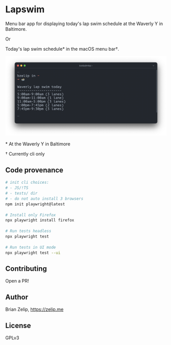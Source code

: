 # Lapswim

Menu bar app for displaying today's lap swim schedule at the Waverly Y in Baltimore.

Or

Today's lap swim schedule\* in the macOS menu bar†.

![screenshot of lapswim cli](./cli-screenshot.png)

\* At the Waverly Y in Baltimore

† Currently cli only

## Code provenance

```sh
# init cli choices:
# - JS/!TS
# - tests/ dir
# - do not auto install 3 browsers
npm init playwright@latest

# Install only Firefox
npx playwright install firefox

# Run tests headless
npx playwright test

# Run tests in UI mode
npx playwright test --ui
```

## Contributing

Open a PR!

## Author

Brian Zelip, https://zelip.me

## License

GPLv3
